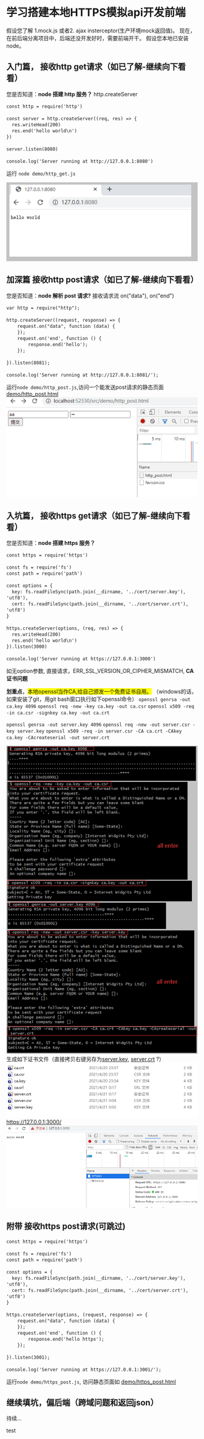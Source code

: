 # 学习搭建本地HTTPS模拟api开发前端

假设您了解 1.mock.js 或者2. ajax insterceptor(生产环境mock返回值)。
现在，在前后端分离项目中，后端还没开发好时，需要前端开干。
假设您本地已安装node。

## 入门篇， 接收http get请求（如已了解-继续向下看看）
您是否知道：**node 搭建 http 服务？**
http.createServer
```
const http = require('http')

const server = http.createServer((req, res) => {
  res.writeHead(200)
  res.end('hello world\n')
})

server.listen(8080)

console.log('Server running at http://127.0.0.1:8080')
```
运行 `node demo/http_get.js`

![http_get.png](images/http_get.png)


## 加深篇 接收http post请求（如已了解-继续向下看看）
您是否知道：**node 解析 post 请求?**
接收请求流 on("data"), on("end")
```
var http = require("http");

http.createServer((request, response) => {
    request.on("data", function (data) {
    });
    request.on('end', function () {
        response.end('hello');
    });

}).listen(8081);

console.log('Server running at http://127.0.0.1:8081/');
```
运行`node demo/http_post.js`,访问一个能发送post请求的静态页面
 <a href="demo/http_post.html" target="__blank">demo/http_post.html</a>
![http_post.gif](images/http_post.gif)

## 入坑篇， 接收https get请求（如已了解-继续向下看看）
您是否知道：**node 搭建 https 服务？**
```
const https = require('https')

const fs = require('fs')
const path = require('path')

const options = {
  key: fs.readFileSync(path.join(__dirname, '../cert/server.key'), 'utf8'),
  cert: fs.readFileSync(path.join(__dirname, '../cert/server.crt'), 'utf8')
}

https.createServer(options, (req, res) => {
  res.writeHead(200)
  res.end('hello world\n')
}).listen(3000)

console.log('Server running at https://127.0.0.1:3000')
```
如无option参数, 直接请求，ERR_SSL_VERSION_OR_CIPHER_MISMATCH, **CA证书问题**

**划重点**，<span style="background-color: yellow;">本地openssl当作CA,给自己颁发一个免费证书自用。</span>
（windows的话，如果安装了git，用git bash窗口执行如下openssl命令）
`openssl genrsa -out ca.key 4096`
`openssl req -new -key ca.key -out ca.csr`
`openssl x509 -req -in ca.csr -signkey ca.key -out ca.crt`

`openssl genrsa -out server.key 4096`
`openssl req -new -out server.csr -key server.key`
`openssl x509 -req -in server.csr -CA ca.crt -CAkey ca.key -CAcreateserial -out server.crt`

![ssl](images/ssl.png)
生成如下证书文件（直接拷贝右键另存为[server.key](cert/server.key), [server.crt](cert/server.crt) ?）
![ssl](images/ssl_result.png)
 <a href="https://127.0.0.1:3000/" target="__blank">https://127.0.0.1:3000/</a>
![ssl](images/https_get.png)

## 附带 接收https post请求(可跳过)
```
const https = require('https')

const fs = require('fs')
const path = require('path')

const options = {
  key: fs.readFileSync(path.join(__dirname, '../cert/server.key'), 'utf8'),
  cert: fs.readFileSync(path.join(__dirname, '../cert/server.crt'), 'utf8')
}

https.createServer(options, (request, response) => {
    request.on("data", function (data) {
    });
    request.on('end', function () {
        response.end('hello https');
    });

}).listen(3001);

console.log('Server running at https://127.0.0.1:3001/');
```
运行`node demo/https_post.js`,
访问静态页面如 <a href="demo/https_post.html" target="__blank">demo/https_post.html</a>

## 继续填坑，偏后端（跨域问题和返回json）

待续...

test